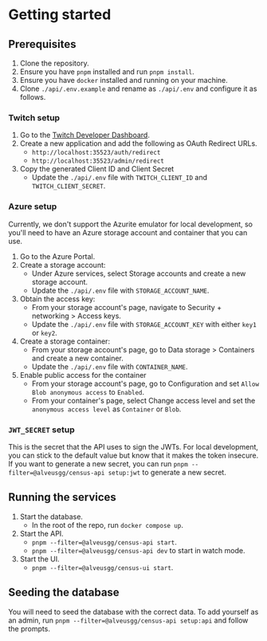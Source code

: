 
# Getting started

## Prerequisites

1. Clone the repository.
2. Ensure you have `pnpm` installed and run `pnpm install`.
3. Ensure you have `docker` installed and running on your machine.
4. Clone `./api/.env.example` and rename as `./api/.env` and configure it as follows.

### Twitch setup
1. Go to the [Twitch Developer Dashboard](https://dev.twitch.tv/console).
2. Create a new application and add the following as OAuth Redirect URLs.
    - `http://localhost:35523/auth/redirect`
    - `http://localhost:35523/admin/redirect`
3. Copy the generated Client ID and Client Secret
 	- Update the `./api/.env` file with `TWITCH_CLIENT_ID` and `TWITCH_CLIENT_SECRET`.

### Azure setup

Currently, we don't support the Azurite emulator for local development, so you'll need to have an Azure storage account and container that you can use.

1. Go to the Azure Portal.
2. Create a storage account: 
 	- Under Azure services, select Storage accounts and create a new storage account.
 	- Update the `./api/.env` file with `STORAGE_ACCOUNT_NAME`.
3. Obtain the access key:
    - From your storage account's page, navigate to Security + networking > Access keys.
 	- Update the `./api/.env` file with `STORAGE_ACCOUNT_KEY` with either `key1` or `key2`.
4. Create a storage container:
    - From your storage account's page, go to Data storage > Containers and create a new container.
    - Update the `./api/.env` file with `CONTAINER_NAME`.
5. Enable public access for the container
	- From your storage account's page, go to Configuration and set `Allow Blob anonymous access` to `Enabled`.
	- From your container's page, select Change access level and set the `anonymous access level` as `Container` or `Blob`.

### `JWT_SECRET` setup

This is the secret that the API uses to sign the JWTs. For local development, you can stick to the default value but know that it makes the token insecure. If you want to generate a new secret, you can run `pnpm --filter=@alveusgg/census-api setup:jwt` to generate a new secret.

## Running the services

1. Start the database.
	- In the root of the repo, run `docker compose up`.
2. Start the API.
	- `pnpm --filter=@alveusgg/census-api start`.
	- `pnpm --filter=@alveusgg/census-api dev` to start in watch mode.
3. Start the UI.
	- `pnpm --filter=@alveusgg/census-ui start`.

## Seeding the database

You will need to seed the database with the correct data. To add yourself as an admin, run `pnpm --filter=@alveusgg/census-api setup:api` and follow the prompts.